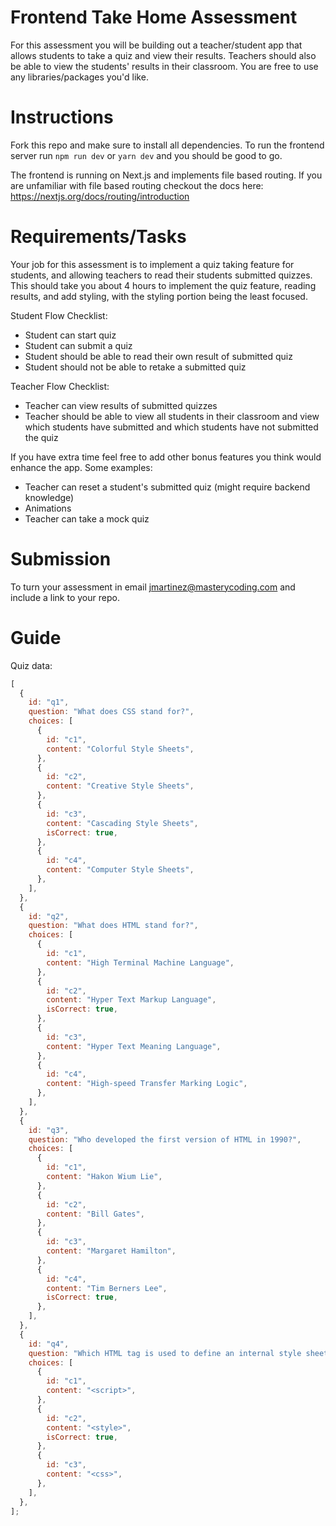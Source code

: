 # Frontend Take Home Assessment

For this assessment you will be building out a teacher/student app that allows students to take a quiz and view their results. Teachers should also be able to view the students' results in their classroom. You are free to use any libraries/packages you'd like.

# Instructions

Fork this repo and make sure to install all dependencies. To run the frontend server run `npm run dev` or `yarn dev` and you should be good to go.

The frontend is running on Next.js and implements file based routing. If you are unfamiliar with file based routing checkout the docs here: https://nextjs.org/docs/routing/introduction

# Requirements/Tasks

Your job for this assessment is to implement a quiz taking feature for students, and allowing teachers to read their students submitted quizzes. This should take you about 4 hours to implement the quiz feature, reading results, and add styling, with the styling portion being the least focused.

Student Flow Checklist:

- Student can start quiz
- Student can submit a quiz
- Student should be able to read their own result of submitted quiz
- Student should not be able to retake a submitted quiz

Teacher Flow Checklist:

- Teacher can view results of submitted quizzes
- Teacher should be able to view all students in their classroom and view which students have submitted and which students have not submitted the quiz

If you have extra time feel free to add other bonus features you think would enhance the app. Some examples:

- Teacher can reset a student's submitted quiz (might require backend knowledge)
- Animations
- Teacher can take a mock quiz

# Submission

To turn your assessment in email jmartinez@masterycoding.com and include a link to your repo.

# Guide

Quiz data:

```javascript
[
  {
    id: "q1",
    question: "What does CSS stand for?",
    choices: [
      {
        id: "c1",
        content: "Colorful Style Sheets",
      },
      {
        id: "c2",
        content: "Creative Style Sheets",
      },
      {
        id: "c3",
        content: "Cascading Style Sheets",
        isCorrect: true,
      },
      {
        id: "c4",
        content: "Computer Style Sheets",
      },
    ],
  },
  {
    id: "q2",
    question: "What does HTML stand for?",
    choices: [
      {
        id: "c1",
        content: "High Terminal Machine Language",
      },
      {
        id: "c2",
        content: "Hyper Text Markup Language",
        isCorrect: true,
      },
      {
        id: "c3",
        content: "Hyper Text Meaning Language",
      },
      {
        id: "c4",
        content: "High-speed Transfer Marking Logic",
      },
    ],
  },
  {
    id: "q3",
    question: "Who developed the first version of HTML in 1990?",
    choices: [
      {
        id: "c1",
        content: "Hakon Wium Lie",
      },
      {
        id: "c2",
        content: "Bill Gates",
      },
      {
        id: "c3",
        content: "Margaret Hamilton",
      },
      {
        id: "c4",
        content: "Tim Berners Lee",
        isCorrect: true,
      },
    ],
  },
  {
    id: "q4",
    question: "Which HTML tag is used to define an internal style sheet?",
    choices: [
      {
        id: "c1",
        content: "<script>",
      },
      {
        id: "c2",
        content: "<style>",
        isCorrect: true,
      },
      {
        id: "c3",
        content: "<css>",
      },
    ],
  },
];
```
